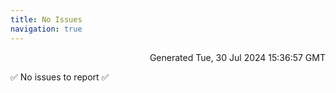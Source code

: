 ```yaml
---
title: No Issues
navigation: true
---
```


<p style="text-align:right;color:#cccs">
Generated Tue, 30 Jul 2024 15:36:57 GMT
</p>
<p>✅ No issues to report ✅</p>



